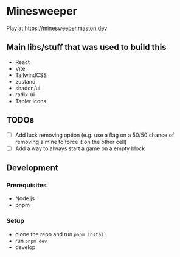 # Minesweeper

Play at <https://minesweeper.maston.dev>

## Main libs/stuff that was used to build this

- React
- Vite
- TailwindCSS
- zustand
- shadcn/ui
- radix-ui
- Tabler Icons

## TODOs

- [ ] Add luck removing option (e.g. use a flag on a 50/50 chance of removing a mine to force it on the other cell)
- [ ] Add a way to always start a game on a empty block

## Development

### Prerequisites

- Node.js
- pnpm

### Setup

- clone the repo and run `pnpm install`
- run `pnpm dev`
- develop
